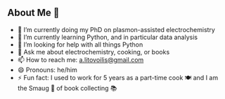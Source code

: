 ## About Me 👋

- 🔭 I’m currently doing my PhD on plasmon-assisted electrochemistry
- 🌱 I’m currently learning Python, and in particular data analysis
- 🤔 I’m looking for help with all things Python
- 💬 Ask me about electrochemistry, cooking, or books
- 📫 How to reach me: a.litovoilis@gmail.com
- 😄 Pronouns: he/him
- ⚡ Fun fact: I used to work for 5 years as a part-time cook 🍽 and I am the Smaug 🐉 of book collecting 📚
